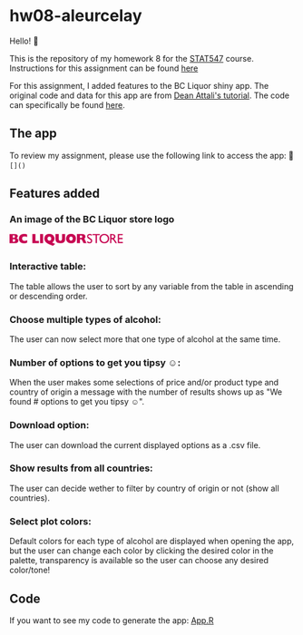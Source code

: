 # hw08-aleurcelay

Hello! :raising_hand:

This is the repository of my homework 8 for the [STAT547](http://stat545.com) course.
Instructions for this assignment can be found [here](http://stat545.com/Classroom/assignments/hw08/hw08.html)

For this assignment, I added features to the BC Liquor shiny app. The original code and data for this app are from [Dean Attali's tutorial](https://deanattali.com/blog/building-shiny-apps-tutorial). The code can specifically be found [here](https://deanattali.com/blog/building-shiny-apps-tutorial/#12-final-shiny-app-code).

## The app
To review my assignment, please use the following link to access the app:
:star2:`[]()`


## Features added

### **An image of the BC Liquor store logo**  

<img src="bcl/www/BClogo.png" alt="BCliquorstore" width="200"/> 

### **Interactive table:**  
The table allows the user to sort by any variable from the table in ascending or descending order.  
### **Choose multiple types of alcohol:** 
The user can now select more that one type of alcohol at the same time. 
### **Number of options to get you tipsy ☺:** 
When the user makes some selections of price and/or product type and country of origin a message with the number of results shows up as "We found # options to get you tipsy ☺". 
### **Download option:**
The user can download the current displayed options as a .csv file. 
### **Show results from all countries:** 
The user can decide wether to filter by country of origin or not (show all countries).  
### **Select plot colors:** 
Default colors for each type of alcohol are displayed when opening the app, but the user can change each color by clicking the desired color in the palette, transparency is available so the user can choose any desired color/tone!

## Code
If you want to see my code to generate the app:
[App.R](bcl/app.R)



